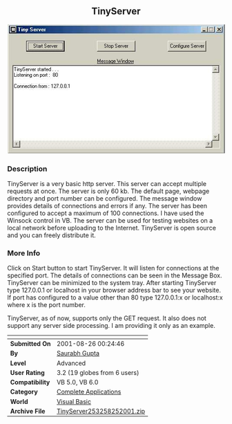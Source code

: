 ﻿<div align="center">

## TinyServer

<img src="PIC20018251459363922.jpg">
</div>

### Description

TinyServer is a very basic http server. This server can accept multiple requests at once. The server is only 60 kb. The default page, webpage directory and port number can be configured. The message window provides details of connections and errors if any. The server has been configured to accept a maximum of 100 connections. I have used the Winsock control in VB. The server can be used for testing websites on a local network before uploading to the Internet. TinyServer is open source and you can freely distribute it.
 
### More Info
 
Click on Start button to start TinyServer. It will listen for connections at the specified port. The details of connections can be seen in the Message Box. TinyServer can be minimized to the system tray. After starting TinyServer type 127.0.0.1 or localhost in your browser address bar to see your website. If port has configured to a value other than 80 type 127.0.0.1:x or localhost:x where x is the port number.

TinyServer, as of now, supports only the GET request. It also does not support any server side processing. I am providing it only as an example.


<span>             |<span>
---                |---
**Submitted On**   |2001-08-26 00:24:46
**By**             |[Saurabh Gupta](https://github.com/Planet-Source-Code/PSCIndex/blob/master/ByAuthor/saurabh-gupta.md)
**Level**          |Advanced
**User Rating**    |3.2 (19 globes from 6 users)
**Compatibility**  |VB 5\.0, VB 6\.0
**Category**       |[Complete Applications](https://github.com/Planet-Source-Code/PSCIndex/blob/master/ByCategory/complete-applications__1-27.md)
**World**          |[Visual Basic](https://github.com/Planet-Source-Code/PSCIndex/blob/master/ByWorld/visual-basic.md)
**Archive File**   |[TinyServer253258252001\.zip](https://github.com/Planet-Source-Code/saurabh-gupta-tinyserver__1-26642/archive/master.zip)








